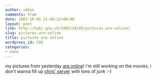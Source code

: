 ```yaml
---
author: admin
comments: true
date: 2003-10-05 21:40:22+00:00
layout: post
link: http://habi.gna.ch/2003/10/05/pictures-are-online/
slug: pictures-are-online
title: pictures are online
wordpress_id: 295
categories:
- none
---
```


my pictures from yesterday [are online](http://www.habi.gna.ch/pics/SUICMC03/)!
i'm still working on the movies, i don't wanna fill up [chris' server](http://gna.ch/) with tons of junk :-)
